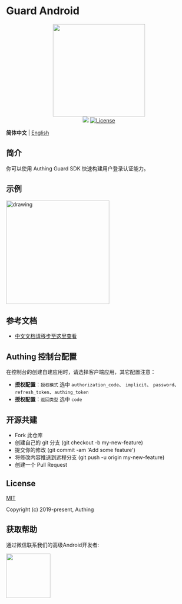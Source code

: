 # Guard Android

<div align=center>
  <img width="250" src="https://files.authing.co/authing-console/authing-logo-new-20210924.svg" />
</div>

<div align="center">
    <a href="https://forum.authing.cn/" target="_blank"><img src="https://img.shields.io/badge/chat-forum-blue" /></a>
    <a href="https://opensource.org/licenses/MIT" target="_blank"><img src="https://img.shields.io/badge/License-MIT-success" alt="License"></a>
</div>

**简体中文** | [English](./README.md)

## 简介

你可以使用 Authing Guard SDK 快速构建用户登录认证能力。

## 示例

<img src="https://cdn.authing.co/authing-docs-v2/1.3.88/assets/img/standard.dcf76c7c.png" alt="drawing" width="280" />

## 参考文档

- [中文文档请移步至这里查看](https://docs.authing.cn/v2/android/)

## Authing 控制台配置

在控制台的创建自建应用时，请选择客户端应用，其它配置注意：

- **授权配置**：`授权模式` 选中 `authorization_code`、 `implicit`、 `password`、`refresh_token`、`authing_token`
- **授权配置**：`返回类型` 选中 `code`

## 开源共建

- Fork 此仓库
- 创建自己的 git 分支 (git checkout -b my-new-feature)
- 提交你的修改 (git commit -am 'Add some feature')
- 将修改内容推送到远程分支 (git push -u origin my-new-feature)
- 创建一个 Pull Request

## License

[MIT](https://opensource.org/licenses/MIT)

Copyright (c) 2019-present, Authing

## 获取帮助

通过微信联系我们的高级Android开发者:

<img width="120" src="/Users/zhongjiahui/AndroidStudioProjects/guard-android/doc/images/zhongjiahui.jpg">
